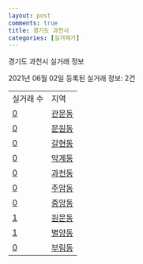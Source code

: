 ```yaml
---
layout: post
comments: true
title: 경기도 과천시
categories: [실거래가]
---
```


경기도 과천시 실거래 정보

2021년 06월 02일 등록된 실거래 정보: 2건


<table>
  <tr>
    <td>실거래 수</td>
    <td>지역</td>
  </tr>

  
  <tr>
    <td><a href="4129010100.html">0</a></td>
    <td><a href="4129010100.html">관문동</a></td>
  </tr>
    

  <tr>
    <td><a href="4129010200.html">0</a></td>
    <td><a href="4129010200.html">문원동</a></td>
  </tr>
    

  <tr>
    <td><a href="4129010300.html">0</a></td>
    <td><a href="4129010300.html">갈현동</a></td>
  </tr>
    

  <tr>
    <td><a href="4129010400.html">0</a></td>
    <td><a href="4129010400.html">막계동</a></td>
  </tr>
    

  <tr>
    <td><a href="4129010500.html">0</a></td>
    <td><a href="4129010500.html">과천동</a></td>
  </tr>
    

  <tr>
    <td><a href="4129010600.html">0</a></td>
    <td><a href="4129010600.html">주암동</a></td>
  </tr>
    

  <tr>
    <td><a href="4129010700.html">0</a></td>
    <td><a href="4129010700.html">중앙동</a></td>
  </tr>
    

  <tr>
    <td><a href="4129010800.html">1</a></td>
    <td><a href="4129010800.html">원문동</a></td>
  </tr>
    

  <tr>
    <td><a href="4129010900.html">1</a></td>
    <td><a href="4129010900.html">별양동</a></td>
  </tr>
    

  <tr>
    <td><a href="4129011000.html">0</a></td>
    <td><a href="4129011000.html">부림동</a></td>
  </tr>
    


</table>
    